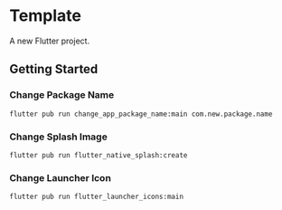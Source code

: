 # Template

A new Flutter project.

## Getting Started

### Change Package Name

```
flutter pub run change_app_package_name:main com.new.package.name

```

### Change Splash Image

```
flutter pub run flutter_native_splash:create

```

### Change Launcher Icon

```
flutter pub run flutter_launcher_icons:main

```
